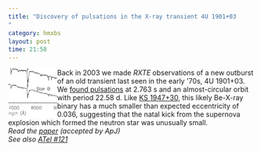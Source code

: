 ```yaml
---
title: "Discovery of pulsations in the X-ray transient 4U 1901+03
"
category: hmxbs
layout: post
time: 21:58
---
```

<!-- header generated from blosxom format post; make_header.pl 23.1.2022 -->
<p>
<!-- created by convert.pl on Tue Jan 31 00:23:13 EST 2012 -->
<!-- converted from ../2005/06/discovery-of-pulsations-in-x-ray.html -->
<!-- Post timestamp Saturday, June 11, 2005 5:58 AM -->
<!-- touch -t 20050611558 -->
<!-- Labels: 2005, papers, pulsars -->
      <img src="/images/1901.gif" align="left">Back in 2003 we made <em>RXTE</em> observations of a new outburst of an old transient last seen in the early '70s, 4U&nbsp;1901+03. We <a href="http://www.astronomerstelegram.org/?read=118">found pulsations</a> at 2.763&nbsp;s and an almost-circular orbit with period 22.58&nbsp;d. Like <a href="http://users.monash.edu.au/~dgallow/2004/07/frequency-glitch-in-accreting-pulsar.html">KS&nbsp;1947+30</a>, this likely Be-X-ray binary has a much smaller than expected eccentricity of 0.036, suggesting that the natal kick from the supernova explosion which formed the neutron star was unusually small.<br clear="left">
<em>Read the <a href="http://arXiv.org/abs/astro-ph/0506247">paper</a> (accepted by ApJ)<br>
See also <a href="http://www.astronomerstelegram.org/?read=121">ATel #121</a></em>
